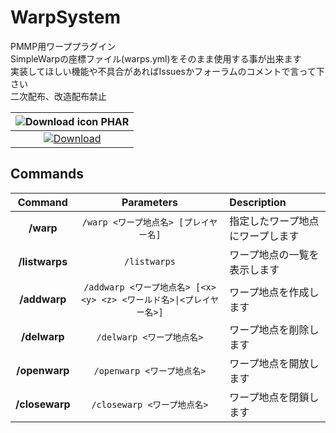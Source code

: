 # WarpSystem
PMMP用ワーププラグイン<br>
SimpleWarpの座標ファイル(warps.yml)をそのまま使用する事が出来ます<br>
実装してほしい機能や不具合があればIssuesかフォーラムのコメントで言って下さい<br>
二次配布、改造配布禁止

| ![Download icon](https://storage.googleapis.com/material-icons/external-assets/v4/icons/svg/ic_file_download_black_18px.svg) PHAR |
| :---: |
| [![Download](https://img.shields.io/badge/download-latest-blue.svg)](https://forum.mcbe.jp/resources/38/download) |

## Commands
| Command | Parameters | Description |
| :---: | :---: | :--- |
| __/warp__ | `/warp <ワープ地点名> [プレイヤー名]` | 指定したワープ地点にワープします |
| __/listwarps__ | `/listwarps` | ワープ地点の一覧を表示します |
| __/addwarp__ | `/addwarp <ワープ地点名> [<x> <y> <z> <ワールド名>\|<プレイヤー名>]` | ワープ地点を作成します |
| __/delwarp__ | `/delwarp <ワープ地点名>` | ワープ地点を削除します |
| __/openwarp__ | `/openwarp <ワープ地点名>` | ワープ地点を開放します |
| __/closewarp__ | `/closewarp <ワープ地点名>` | ワープ地点を閉鎖します |
